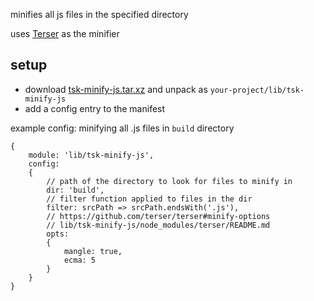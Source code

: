 minifies all js files in the specified directory

uses [Terser](https://github.com/terser/terser) as the minifier

## setup

- download [tsk-minify-js.tar.xz](https://github.com/r1vn/tsk-minify-js/raw/master/tsk-minify-js.tar.xz) and unpack as `your-project/lib/tsk-minify-js`
- add a config entry to the manifest

example config: minifying all .js files in `build` directory

```
{
    module: 'lib/tsk-minify-js',
    config:
    {
        // path of the directory to look for files to minify in
        dir: 'build',
        // filter function applied to files in the dir
        filter: srcPath => srcPath.endsWith('.js'),
        // https://github.com/terser/terser#minify-options
        // lib/tsk-minify-js/node_modules/terser/README.md
        opts: 
        {
            mangle: true,
            ecma: 5
        }
    }
}
```